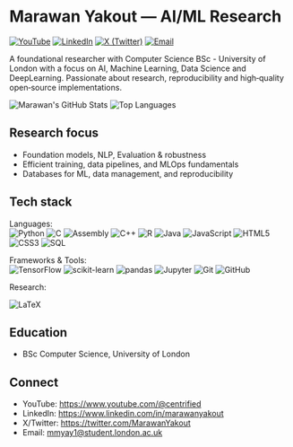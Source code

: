# Marawan Yakout — AI/ML Research

[![YouTube](https://img.shields.io/badge/YouTube-centrified-FF0000?logo=youtube&logoColor=white&style=flat-square)](https://www.youtube.com/@centrified)
[![LinkedIn](https://img.shields.io/badge/LinkedIn-Marawan%20Yakout-0A66C2?logo=linkedin&logoColor=white&style=flat-square)](https://www.linkedin.com/in/marawanyakout)
[![X (Twitter)](https://img.shields.io/badge/X-@MarawanYakout-000000?logo=x&logoColor=white&style=flat-square)](https://twitter.com/MarawanYakout)
[![Email](https://img.shields.io/badge/Email-mmyay1%40student.london.ac.uk-1f6feb?logo=gmail&logoColor=white&style=flat-square)](mailto:mmyay1@student.london.ac.uk)

A foundational researcher with Computer Science BSc - University of London with a focus on AI, Machine Learning, Data Science and DeepLearning. Passionate about research, reproducibility and high‑quality open‑source implementations.

![Marawan's GitHub Stats](https://github-readme-stats.vercel.app/api?username=MarawanYakout&show_icons=true&theme=radical)
![Top Languages](https://github-readme-stats.vercel.app/api/top-langs/?username=MarawanYakout&layout=compact&theme=radical)

## Research focus
- Foundation models, NLP, Evaluation & robustness  
- Efficient training, data pipelines, and MLOps fundamentals  
- Databases for ML, data management, and reproducibility
<!--
## Publications
- Google Scholar citations and ORCID badges here (optional) 
- [![arXiv BADGE HERE](ARXIV_BADGE_URL)](ARXIV_PAPER_URL) PREPRINT TITLE — brief 1‑line contribution summary

## Selected projects
- PROJECT_NAME — problem → method → result; repo link; key metrics/benchmarks; data/repro notebook  
- PROJECT_NAME — problem → method → result; highlights (ablation, error analysis, constraints)  
- PROJECT_NAME — problem → method → result; demo/inference info and limitations
-->
## Tech stack
Languages:  
![Python](https://img.shields.io/badge/Python-3776AB?logo=python&logoColor=white&style=flat-square)
![C](https://img.shields.io/badge/C-A8B9CC?logo=c&logoColor=222222&style=flat-square)
![Assembly](https://img.shields.io/badge/Assembly-525252?style=flat-square)
![C++](https://img.shields.io/badge/C++-00599C?logo=cplusplus&logoColor=white&style=flat-square)
![R](https://img.shields.io/badge/R-276DC3?logo=r&logoColor=white&style=flat-square)
![Java](https://img.shields.io/badge/Java-007396?logo=java&logoColor=white&style=flat-square)
![JavaScript](https://img.shields.io/badge/JavaScript-F7DF1E?logo=javascript&logoColor=222222&style=flat-square)
![HTML5](https://img.shields.io/badge/HTML5-E34F26?logo=html5&logoColor=white&style=flat-square)
![CSS3](https://img.shields.io/badge/CSS3-1572B6?logo=css3&logoColor=white&style=flat-square)
![SQL](https://img.shields.io/badge/SQL-336791?style=flat-square)

Frameworks & Tools:  
![TensorFlow](https://img.shields.io/badge/TensorFlow-FF6F00?logo=tensorflow&logoColor=white&style=flat-square)
![scikit-learn](https://img.shields.io/badge/scikit--learn-F7931E?logo=scikitlearn&logoColor=white&style=flat-square)
![pandas](https://img.shields.io/badge/pandas-150458?logo=pandas&logoColor=white&style=flat-square)
![Jupyter](https://img.shields.io/badge/Jupyter-F37626?logo=jupyter&logoColor=white&style=flat-square)
![Git](https://img.shields.io/badge/Git-F05032?logo=git&logoColor=white&style=flat-square)
![GitHub](https://img.shields.io/badge/GitHub-181717?logo=github&logoColor=white&style=flat-square)

Research:

![LaTeX](https://img.shields.io/badge/LaTeX-008080?style=flat-square&logo=latex&logoColor=white)

## Education
- BSc Computer Science, University of London

## Connect
- YouTube: https://www.youtube.com/@centrified  
- LinkedIn: https://www.linkedin.com/in/marawanyakout  
- X/Twitter: https://twitter.com/MarawanYakout  
- Email: mmyay1@student.london.ac.uk
